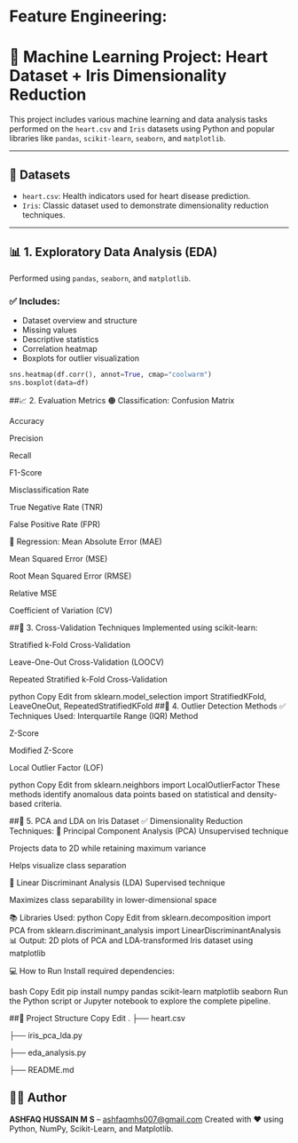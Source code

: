 # Feature Engineering:
# 🧠 Machine Learning Project: Heart Dataset + Iris Dimensionality Reduction

This project includes various machine learning and data analysis tasks performed on the `heart.csv` and `Iris` datasets using Python and popular libraries like `pandas`, `scikit-learn`, `seaborn`, and `matplotlib`.

---

## 📁 Datasets

- `heart.csv`: Health indicators used for heart disease prediction.
- `Iris`: Classic dataset used to demonstrate dimensionality reduction techniques.

---

## 📊 1. Exploratory Data Analysis (EDA)

Performed using `pandas`, `seaborn`, and `matplotlib`.

### ✅ Includes:
- Dataset overview and structure
- Missing values
- Descriptive statistics
- Correlation heatmap
- Boxplots for outlier visualization

```python
sns.heatmap(df.corr(), annot=True, cmap="coolwarm")
sns.boxplot(data=df)
```
##📈 2. Evaluation Metrics
🟠 Classification:
Confusion Matrix

Accuracy

Precision

Recall

F1-Score

Misclassification Rate

True Negative Rate (TNR)

False Positive Rate (FPR)

🔵 Regression:
Mean Absolute Error (MAE)

Mean Squared Error (MSE)

Root Mean Squared Error (RMSE)

Relative MSE

Coefficient of Variation (CV)

##🔄 3. Cross-Validation Techniques
Implemented using scikit-learn:

Stratified k-Fold Cross-Validation

Leave-One-Out Cross-Validation (LOOCV)

Repeated Stratified k-Fold Cross-Validation

python
Copy
Edit
from sklearn.model_selection import StratifiedKFold, LeaveOneOut, RepeatedStratifiedKFold
##🧪 4. Outlier Detection Methods
✅ Techniques Used:
Interquartile Range (IQR) Method

Z-Score

Modified Z-Score

Local Outlier Factor (LOF)

python
Copy
Edit
from sklearn.neighbors import LocalOutlierFactor
These methods identify anomalous data points based on statistical and density-based criteria.

##🌺 5. PCA and LDA on Iris Dataset
✅ Dimensionality Reduction Techniques:
📌 Principal Component Analysis (PCA)
Unsupervised technique

Projects data to 2D while retaining maximum variance

Helps visualize class separation

📌 Linear Discriminant Analysis (LDA)
Supervised technique

Maximizes class separability in lower-dimensional space

📚 Libraries Used:
python
Copy
Edit
from sklearn.decomposition import PCA
from sklearn.discriminant_analysis import LinearDiscriminantAnalysis
📊 Output:
2D plots of PCA and LDA-transformed Iris dataset using matplotlib

💻 How to Run
Install required dependencies:

bash
Copy
Edit
pip install numpy pandas scikit-learn matplotlib seaborn
Run the Python script or Jupyter notebook to explore the complete pipeline.

##📂 Project Structure
Copy
Edit
.
├── heart.csv

├── iris_pca_lda.py

├── eda_analysis.py

├── README.md

## 👨‍💻 Author

**ASHFAQ HUSSAIN M S** – [ashfaqmhs007@gmail.com]([https://github.com/your-github](https://github.com/Ashfaq-Hussain7))  
Created with ❤️ using Python, NumPy, Scikit-Learn, and Matplotlib.


